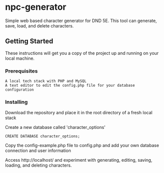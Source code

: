 # npc-generator
Simple web based character generator for DND 5E. This tool can generate, save, load, and delete characters.

## Getting Started

These instructions will get you a copy of the project up and running on your local machine.

### Prerequisites

```
A local tech stack with PHP and MySQL
A text editor to edit the config.php file for your database configuration
```

### Installing

Download the repository and place it in the root directory of a fresh local stack

Create a new database called 'character_options'

```
CREATE DATABASE character_options;
```

Copy the config-example.php file to config.php and add your own database connection and user information

Access http://localhost/ and experiment with generating, editing, saving, loading, and deleting characters.
